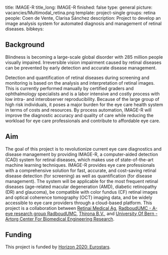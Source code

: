 title: IMAGE-R
title_long: IMAGE-R
finished: false
type: general
picture: vacancies/Multimodal_retina.png
template: project-single
groups: retina
people: Coen de Vente, Clarisa Sánchez
description: Project to develop an image analysis system for automated diagnosis and management of retinal diseases.
bibkeys: 

## Background
Blindness is becoming a large-scale global disorder with 285 million people visually impaired. Irreversible vision impairment caused by retinal diseases can be prevented by early detection and accurate disease management.

Detection and quantification of retinal diseases during screening and monitoring is based on the analysis and interpretation of retinal images. This is currently performed manually by certified graders and ophthalmology specialists and is a labor intensive and costly process with low intra- and interobserver reproducibility. Because of the large group of high risk individuals, it poses a major burden for the eye care health system in terms of costs and resources. By process automation, IMAGE-R will improve the diagnostic accuracy and quality of care while reducing the workload for eye care professionals and contribute to affordable eye care.

## Aim
The goal of this project is to revolutionize current eye care diagnostics and disease management by providing IMAGE-R, a computer-aided detection (CAD) system for retinal diseases, which makes use of state-of-the-art machine learning techniques. IMAGE-R provides eye care professionals with a comprehensive solution for fast, accurate, and cost-saving retinal disease detection (for screening) as well as quantification (for disease management). The system will be applicable for the most frequent retinal diseases (age-related macular degeneration (AMD), diabetic retinopathy (DR) and glaucoma), be compatible with color fundus (CF) retinal images and optical coherence tomography (OCT) imaging data, and be widely accessible to eye care providers through a cloud-based platform. This project is a collaboration between <a href="http://www.retinai.com/">Retinai Medical Ag</a>, <a href="www.a-eyeresearch.nl">RadboudUMC - A-eye research group RadboudUMC</a>, <a href="www.thirona.eu">Thirona B.V.</a>, and <a href="www.unibe.ch">University Of Bern - Artorg Center For Biomedical Engineering Research</a>.

## Funding
This project is funded by <a href="https://www.eurostars-eureka.eu/">Horizon 2020: Eurostars</a>.
